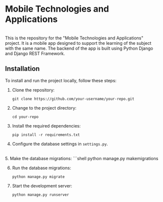 <h1>Mobile Technologies and Applications</h1> <br>
This is the repository for the "Mobile Technologies and Applications" project. It is a mobile app designed to support the learning of the subject with the same name. The backend of the app is built using Python Django and Django REST Framework.

## Installation

To install and run the project locally, follow these steps:

1. Clone the repository:

   ```shell
   git clone https://github.com/your-username/your-repo.git

2. Change to the project directory:
    ```shell
   cd your-repo
   
3. Install the required dependencies:
   ```shell
   pip install -r requirements.txt

4. Configure the database settings in `settings.py`. <br>
<br>
5. Make the database migrations:
   ```shell
   python manage.py makemigrations
   
6. Run the database migrations:
    ```shell
   python manage.py migrate

7. Start the development server:
    ```shell
   python manage.py runserver
<br>

